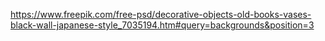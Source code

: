 


https://www.freepik.com/free-psd/decorative-objects-old-books-vases-black-wall-japanese-style_7035194.htm#query=backgrounds&position=3